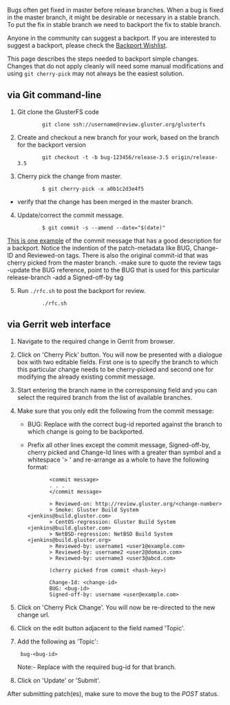 Bugs often get fixed in master before release branches. When a bug is
fixed in the master branch, it might be desirable or necessary in a
stable branch. To put the fix in stable branch we need to backport the
fix to stable branch.

Anyone in the community can suggest a backport. If you are interested to
suggest a backport, please check the [Backport
Wishlist](./Backport-Wishlist.md).

This page describes the steps needed to backport simple changes. Changes
that do not apply cleanly will need some manual modifications and using
`git cherry-pick` may not always be the easiest solution.

## via Git command-line
1.  Git clone the GlusterFS code

                git clone ssh://username@review.gluster.org/glusterfs

2.  Create and checkout a new branch for your work, based on the branch
    for the backport version

                git checkout -t -b bug-123456/release-3.5 origin/release-3.5

3.  Cherry pick the change from master.

                $ git cherry-pick -x a0b1c2d3e4f5
 -   verify that the change has been merged in the master branch.

4.  Update/correct the commit message.

                $ git commit -s --amend --date="$(date)"
[This is one example](https://github.com/gluster/glusterfs/commit/40407afb529f6e5fa2f79e9778c2f527122d75eb) of the commit message that has a good description for a backport. Notice the indention of the patch-metadata like BUG, Change-ID and Reviewed-on tags. There is also the original commit-id that was cherry picked from the master branch.
 -make sure to quote the review tags
 -update the BUG reference, point to the BUG that is used for this
particular release-branch
 -add a Signed-off-by tag

5.  Run `./rfc.sh` to post the backport for review.

                ./rfc.sh

## via Gerrit web interface
1. Navigate to the required change in Gerrit from browser.

2. Click on 'Cherry Pick' button. You will now be presented with a dialogue box with two editable fields. First
   one is to specify the branch to which this particular change needs to be
cherry-picked and second one for modifying the already existing commit message.

3. Start entering the branch name in the corresponsing field and you can select
   the required branch from the list of available branches.

4. Make sure that you only edit the following from the commit message:

   * BUG: Replace with the correct bug-id reported against the branch to which change is going to be backported.
   * Prefix all other lines except the commit message, Signed-off-by, cherry picked and Change-Id lines with a greater than symbol and a whitespace '> ' and re-arrange as a whole to have the following format:

                <commit message>
                . . .
                </commit message>

                > Reviewed-on: http://review.gluster.org/<change-number>
                > Smoke: Gluster Build System <jenkins@build.gluster.com>
                > CentOS-regression: Gluster Build System <jenkins@build.gluster.com>
                > NetBSD-regression: NetBSD Build System <jenkins@build.gluster.org>
                > Reviewed-by: username1 <user1@example.com>
                > Reviewed-by: username2 <user2@domain.com>
                > Reviewed-by: username3 <user3@abcd.com>

                (cherry picked from commit <hash-key>)

                Change-Id: <change-id>
                BUG: <bug-id>
                Signed-off-by: username <user@example.com>

5. Click on 'Cherry Pick Change'. You will now be re-directed to the new change url.

6. Click on the edit button adjacent to the field named 'Topic'.

7. Add the following as 'Topic':

        bug-<bug-id>
   Note:- Replace <bug-id> with the required bug-id for that branch.

8. Click on 'Update' or 'Submit'.

After submitting patch(es), make sure to move the bug to the *POST*
status.
